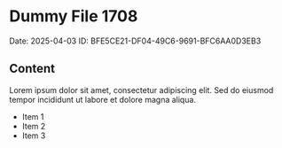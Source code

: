 # Dummy File 1708

Date: 2025-04-03
ID: BFE5CE21-DF04-49C6-9691-BFC6AA0D3EB3

## Content

Lorem ipsum dolor sit amet, consectetur adipiscing elit.
Sed do eiusmod tempor incididunt ut labore et dolore magna aliqua.

* Item 1
* Item 2
* Item 3

